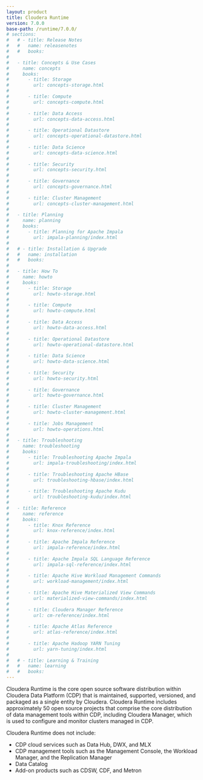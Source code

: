 ```yaml
---
layout: product
title: Cloudera Runtime
version: 7.0.0
base-path: /runtime/7.0.0/
# sections:
#   # - title: Release Notes
#   #   name: releasenotes
#   #   books:
#
#   - title: Concepts & Use Cases
#     name: concepts
#     books:
#       - title: Storage
#         url: concepts-storage.html
#
#       - title: Compute
#         url: concepts-compute.html
#
#       - title: Data Access
#         url: concepts-data-access.html
#
#       - title: Operational Datastore
#         url: concepts-operational-datastore.html
#
#       - title: Data Science
#         url: concepts-data-science.html
#
#       - title: Security
#         url: concepts-security.html
#
#       - title: Governance
#         url: concepts-governance.html
#
#       - title: Cluster Management
#         url: concepts-cluster-management.html
#
#   - title: Planning
#     name: planning
#     books:
#       - title: Planning for Apache Impala
#         url: impala-planning/index.html
#
#   # - title: Installation & Upgrade
#   #   name: installation
#   #   books:
#
#   - title: How To
#     name: howto
#     books:
#       - title: Storage
#         url: howto-storage.html
#
#       - title: Compute
#         url: howto-compute.html
#
#       - title: Data Access
#         url: howto-data-access.html
#
#       - title: Operational Datastore
#         url: howto-operational-datastore.html
#
#       - title: Data Science
#         url: howto-data-science.html
#
#       - title: Security
#         url: howto-security.html
#
#       - title: Governance
#         url: howto-governance.html
#
#       - title: Cluster Management
#         url: howto-cluster-management.html
#
#       - title: Jobs Management
#         url: howto-operations.html
#
#   - title: Troubleshooting
#     name: troubleshooting
#     books:
#       - title: Troubleshooting Apache Impala
#         url: impala-troubleshooting/index.html
#
#       - title: Troubleshooting Apache HBase
#         url: troubleshooting-hbase/index.html
#
#       - title: Troubleshooting Apache Kudu
#         url: troubleshooting-kudu/index.html
#
#   - title: Reference
#     name: reference
#     books:
#       - title: Knox Reference
#         url: knox-reference/index.html
#
#       - title: Apache Impala Reference
#         url: impala-reference/index.html
#
#       - title: Apache Impala SQL Language Reference
#         url: impala-sql-reference/index.html
#
#       - title: Apache Hive Workload Management Commands
#         url: workload-management/index.html
#
#       - title: Apache Hive Materialized View Commands
#         url: materialized-view-commands/index.html
#
#       - title: Cloudera Manager Reference
#         url: cm-reference/index.html
#
#       - title: Apache Atlas Reference
#         url: atlas-reference/index.html
#
#       - title: Apache Hadoop YARN Tuning
#         url: yarn-tuning/index.html
#
#   # - title: Learning & Training
#   #   name: learning
#   #   books:
---
```

Cloudera Runtime is the core open source software distribution within
Cloudera Data Platform (CDP) that is maintained, supported, versioned,
and packaged as a single entity by Cloudera. Cloudera Runtime includes
approximately 50 open source projects that comprise the core
distribution of data management tools within CDP, including Cloudera
Manager, which is used to configure and monitor clusters managed in CDP.

Cloudera Runtime does not include:

* CDP cloud services such as Data Hub, DWX, and MLX
* CDP management tools such as the Management Console, the Workload
  Manager, and the Replication Manager
* Data Catalog
* Add-on products such as CDSW, CDF, and Metron
